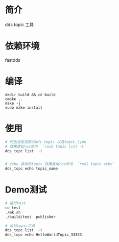 

# 简介
dds topic 工具  
       
# 依赖环境
fastdds


# 编译
```
mkdir build && cd build
cmake ..
make -j
sudo make install
```


# 使用
```bash
# 列出当前活跃的dds topic 以及topic_type  
# 效果类似ros命令  `ros2 topic list -t`
dds_topc list  -t


# echo 具体的topic 效果类似ros命令  `ros2 topic echo`
dds_topc echo topic_name 
```


# Demo测试
```bash
# 运行test
cd test
./mk.sh
./build/test  publisher

# 运行topic工具
dds_topc list  -t
dds_topc echo HelloWorldTopic_33333 
```
